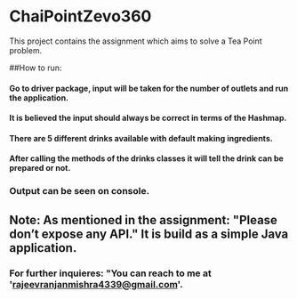 # ChaiPointZevo360
This project contains the assignment which aims to solve a Tea Point problem.

##How to run: 
#### Go to driver package, input will be taken for the number of outlets and run the application. 
#### It is believed the input should always be correct in terms of the Hashmap.
#### There are 5 different drinks available with default making ingredients.
#### After calling the methods of the drinks classes it will tell the drink can be prepared or not. 
### Output can be seen on console.


## Note: As mentioned in the assignment: "Please don’t expose any API." It is build as a simple Java application. 

### For further inquieres: "You can reach to me at 'rajeevranjanmishra4339@gmail.com'.

